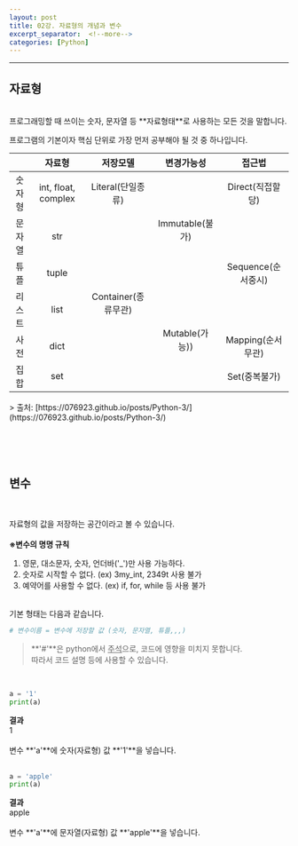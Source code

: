 ```yaml
---
layout: post
title: 02강. 자료형의 개념과 변수
excerpt_separator:  <!--more-->
categories: [Python] 
---
```

___

## 자료형
<br>
프로그래밍할 때 쓰이는 숫자, 문자열 등 **자료형태**로 사용하는 모든 것을 말합니다.

프로그램의 기본이자 핵심 단위로 가장 먼저 공부해야 될 것 중 하나입니다.


<table style="margin:auto; text-align: center;"> 
    <thead> 
     <tr> 
      <th> </th> 
      <th>자료형</th> 
      <th>저장모델</th> 
      <th>변경가능성</th> 
      <th>접근법</th> 
     </tr> 
    </thead> 
    <tbody> 
     <tr> 
      <td>숫자형</td>
      <td>int, float, complex</td> 
      <td>Literal(단일종류)</td> 
      <td rowspan="3">Immutable(불가)</td> 
      <td>Direct(직접할당)</td> 
     </tr> 
     <tr> 
      <td>문자열</td>
      <td>str</td> 
      <td rowspan="5">Container(종류무관)</td>
      <td rowspan="3">Sequence(순서중시)</td> 
     </tr> 
     <tr> 
      <td>튜플</td>
      <td>tuple</td> 
     </tr> 
     <tr> 
      <td>리스트</td>
      <td>list</td>
      <td rowspan="3">Mutable(가능))</td>
     </tr> 
     <tr> 
      <td>사전</td>
      <td>dict</td> 
      <td>Mapping(순서무관)</td> 
     </tr> 
     <tr> 
      <td>집합</td>
      <td>set</td> 
      <td>Set(중복불가)</td> 
     </tr> 
    </tbody> 
</table> 

<br> 
> 출처: [https://076923.github.io/posts/Python-3/](https://076923.github.io/posts/Python-3/)

<br><br><br>
## 변수
<br>

자료형의 값을 저장하는 공간이라고 볼 수 있습니다.
<br><br>
**※변수의 명명 규칙**
1. 영문, 대소문자, 숫자, 언더바('_')만 사용 가능하다.
2. 숫자로 시작할 수 없다. (ex) 3my_int, 2349t 사용 불가
3. 예약어를 사용할 수 없다. (ex) if, for, while 등 사용 불가
<br><br>

기본 형태는 다음과 같습니다.

```python
# 변수이름 = 변수에 저장할 값 (숫자, 문자열, 튜플,,,)
```
> **'#'**은 python에서 <u>주석</u>으로, 코드에 영향을 미치지 못합니다.<br> 따라서 코드 설명 등에 사용할 수 있습니다.

<br>

```python
a = '1'
print(a)
```
**결과**<br>
1<br><br>
변수 **'a'**에 숫자(자료형) 값 **'1'**을 넣습니다.
<br><br>

```python
a = 'apple'
print(a)
```
**결과**<br>
apple<br><br>
변수 **'a'**에 문자열(자료형) 값 **'apple'**을 넣습니다.